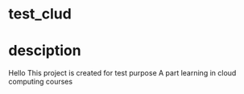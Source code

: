 # test_clud
# desciption 
Hello This project is created for test purpose
A part learning in cloud computing courses 
